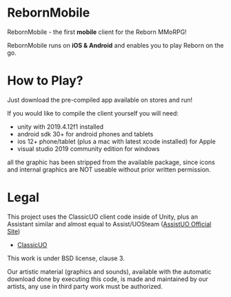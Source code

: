 # RebornMobile

RebornMobile - the first **mobile** client for the Reborn MMoRPG!

RebornMobile runs on **iOS & Android** and enables you to play Reborn on the go.

# How to Play?

Just download the pre-compiled app available on stores and run!

If you would like to compile the client yourself you will need:

- unity with 2019.4.12f1 installed
- android sdk 30+ for android phones and tablets
- ios 12+ phone/tablet (plus a mac with latest xcode installed) for Apple
- visual studio 2019 community edition for windows

all the graphic has been stripped from the available package, since icons and internal graphics are NOT useable without prior written permission.

# Legal
This project uses the ClassicUO client code inside of Unity, plus an Assistant similar and almost equal to Assist/UOSteam (<a href='https://www.assistuo.com/'>AssistUO Official Site</a>)

* [ClassicUO](https://github.com/andreakarasho/ClassicUO)

This work is under BSD license, clause 3.

Our artistic material (graphics and sounds), available with the automatic download done by executing this code, is made and maintained by our artists, any use in third party work must be authorized.
